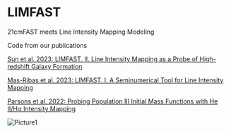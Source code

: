 # LIMFAST

21cmFAST meets Line Intensity Mapping Modeling

Code from our publications

[Sun et al. 2023: LIMFAST. II. Line Intensity Mapping as a Probe of High-redshift Galaxy Formation](https://iopscience.iop.org/article/10.3847/1538-4357/acc9b3)

[Mas-Ribas et al. 2023: LIMFAST. I. A Seminumerical Tool for Line Intensity Mapping](https://iopscience.iop.org/article/10.3847/1538-4357/acc9b2)

[Parsons et al. 2022: Probing Population III Initial Mass Functions with He II/Hα Intensity Mapping](https://iopscience.iop.org/article/10.3847/1538-4357/ac746b)

![Picture1](https://user-images.githubusercontent.com/11213038/149594397-47825801-04ba-4571-89a8-d24ac9a3af52.png)
